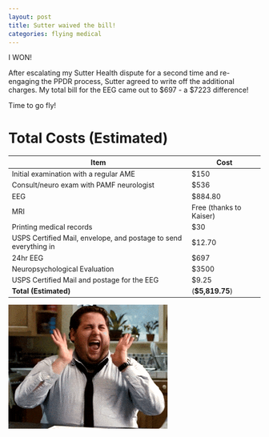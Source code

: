 ```yaml
---
layout: post
title: Sutter waived the bill!
categories: flying medical
---
```


I WON!

After escalating my Sutter Health dispute for a second time and re-engaging the
PPDR process, Sutter agreed to write off the additional charges. My total bill
for the EEG came out to $697 - a $7223 difference!

Time to go fly!

# Total Costs (Estimated)

| Item                                                              | Cost                        |
| ----------------------------------------------------------------- | --------------------------- |
| Initial examination with a regular AME                            | $150                        |
| Consult/neuro exam with PAMF neurologist                          | $536                        |
| EEG                                                               | $884.80                     |
| MRI                                                               | Free (thanks to Kaiser)     |
| Printing medical records                                          | $30                         |
| USPS Certified Mail, envelope, and postage to send everything in  | $12.70                      |
| 24hr EEG                                                          | $697                        |
| Neuropsychological Evaluation                                     | $3500                       |
| USPS Certified Mail and postage for the EEG                       | $9.25                       |
| **Total (Estimated)**                                             | (**$5,819.75**)             |

![](/assets/celebrate.gif)